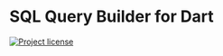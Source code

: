 SQL Query Builder for Dart
==========================

[![Project license](https://img.shields.io/badge/license-Public%20Domain-blue.svg)](https://unlicense.org)
